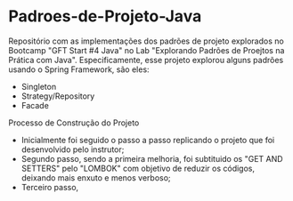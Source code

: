 # Padroes-de-Projeto-Java

Repositório com as implementações dos padrões de projeto explorados no Bootcamp "GFT Start #4 Java" no Lab "Explorando Padrões de Proejtos na Prática com Java". Especificamente, esse projeto explorou alguns padrões usando o Spring Framework, são eles:

- Singleton
- Strategy/Repository
- Facade

Processo de Construção do Projeto
- Inicialmente foi seguido o passo a passo replicando o projeto que foi desenvolvido pelo instrutor;
- Segundo passo, sendo a primeira melhoria, foi subtituido os "GET AND SETTERS" pelo "LOMBOK" com objetivo de reduzir os códigos, deixando mais enxuto e menos verboso;
- Terceiro passo,

